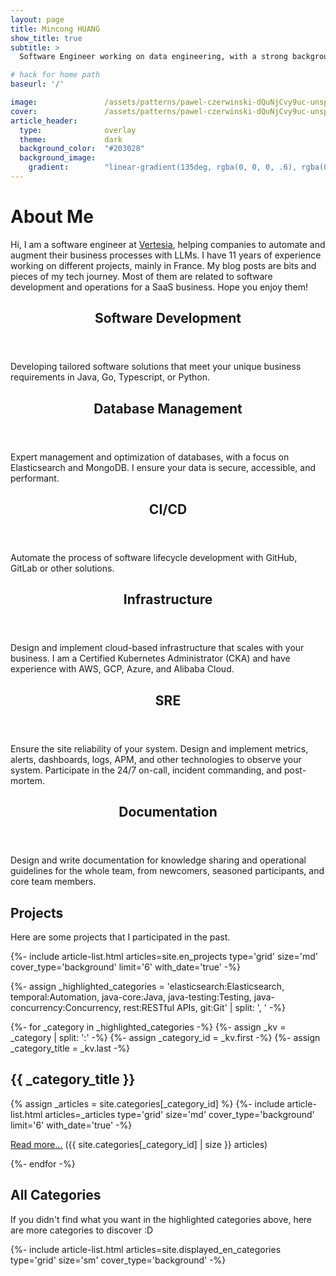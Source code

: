 ```yaml
---
layout: page
title: Mincong HUANG
show_title: true
subtitle: >
  Software Engineer working on data engineering, with a strong background in Java, Elasticsearch, and DevOps.

# hack for home path
baseurl: '/'

image:               /assets/patterns/pawel-czerwinski-dQuNjCvy9uc-unsplash.jpg
cover:               /assets/patterns/pawel-czerwinski-dQuNjCvy9uc-unsplash.jpg
article_header:
  type:              overlay
  theme:             dark
  background_color:  "#203028"
  background_image:
    gradient:        "linear-gradient(135deg, rgba(0, 0, 0, .6), rgba(0, 0, 0, .4))"
---
```


<div class="article__content">
  <h1>About Me</h1>
  <p>Hi, I am a software engineer at <a href="https://vertesiahq.com/" target="_blank">Vertesia</a>, helping companies to automate and augment their business processes with LLMs. I have 11 years of experience working on different projects, mainly in France. My blog posts are bits and pieces of my tech journey. Most of them are related to software development and operations for a SaaS business. Hope you enjoy them!</p>
</div>

<div class="layout--articles">
  <section class="my-5">
    <div class="article-list grid grid--p-3">
      <div class="cell cell--12 cell--md-6 cell--lg-4">
        <div class="card card--flat">
          <div class="card__content">
            <header>
              <h2 class="card__header">Software Development</h2>
            </header>
            <p>Developing tailored software solutions that meet your unique business requirements in Java, Go, Typescript, or Python.</p>
          </div>
        </div>
      </div>
      <div class="cell cell--12 cell--md-6 cell--lg-4">
        <div class="card card--flat">
          <div class="card__content">
            <header>
              <h2 class="card__header">Database Management</h2>
            </header>
            <p>Expert management and optimization of databases, with a focus on Elasticsearch and MongoDB. I ensure your data is secure, accessible, and performant.</p>
          </div>
        </div>
      </div>
      <div class="cell cell--12 cell--md-6 cell--lg-4">
        <div class="card card--flat">
          <div class="card__content">
            <header>
              <h2 class="card__header">CI/CD</h2>
            </header>
            <p>Automate the process of software lifecycle development with GitHub, GitLab or other solutions.</p>
          </div>
        </div>
      </div>
      <div class="cell cell--12 cell--md-6 cell--lg-4">
        <div class="card card--flat">
          <div class="card__content">
            <header>
              <h2 class="card__header">Infrastructure</h2>
            </header>
            <p>Design and implement cloud-based infrastructure that scales with your business. I am a Certified Kubernetes Administrator (CKA) and have experience with AWS, GCP, Azure, and Alibaba Cloud.</p>
          </div>
        </div>
      </div>
      <div class="cell cell--12 cell--md-6 cell--lg-4">
        <div class="card card--flat">
          <div class="card__content">
            <header>
              <h2 class="card__header">SRE</h2>
            </header>
            <p>Ensure the site reliability of your system. Design and implement metrics, alerts, dashboards, logs, APM, and other technologies to observe your system. Participate in the 24/7 on-call, incident commanding, and post-mortem.</p>
          </div>
        </div>
      </div>
      <div class="cell cell--12 cell--md-6 cell--lg-4">
        <div class="card card--flat">
          <div class="card__content">
            <header>
              <h2 class="card__header">Documentation</h2>
            </header>
            <p>Design and write documentation for knowledge sharing and operational guidelines for the whole team, from newcomers, seasoned participants, and core team members.</p>
          </div>
        </div>
      </div>
    </div>
  </section>
</div>

<div class="article__content">
  <h2>Projects</h2>
  <p>Here are some projects that I participated in the past.</p>
</div>

<div class="layout--articles">
  <section class="my-5">
    {%- include article-list.html
            articles=site.en_projects
            type='grid'
            size='md'
            cover_type='background'
            limit='6'
            with_date='true'
    -%}
  </section>
</div>

{%- assign _highlighted_categories = 'elasticsearch:Elasticsearch, temporal:Automation, java-core:Java, java-testing:Testing, java-concurrency:Concurrency, rest:RESTful APIs, git:Git' | split: ', ' -%}

{%- for _category in _highlighted_categories -%}
  {%- assign _kv = _category | split: ':' -%}
  {%- assign _category_id = _kv.first -%}
  {%- assign _category_title = _kv.last -%}

  <div class="article__content">
    <h2>{{ _category_title }}</h2>
  </div>

  <div class="layout--articles">
    <section class="my-5">
      {% assign _articles = site.categories[_category_id] %}
      {%- include article-list.html
            articles=_articles
            type='grid'
            size='md'
            cover_type='background'
            limit='6'
            with_date='true'
      -%}
      <p>
        <a href="/en/categories/{{ _category_id }}/">Read more...</a> ({{ site.categories[_category_id] | size }} articles)
      </p>
    </section>
  </div>
{%- endfor -%}


<div class="article__content">
  <h2>All Categories</h2>
  <p>If you didn't find what you want in the highlighted categories above, here are more categories to discover :D</p>
</div>

<div class="layout--articles">
  <section class="my-5">
    {%- include article-list.html articles=site.displayed_en_categories type='grid' size='sm' cover_type='background' -%}
  </section>
</div>
